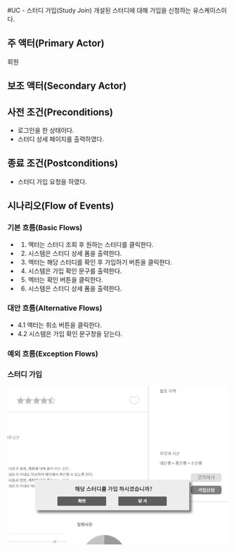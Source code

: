 #UC - 스터디 가입(Study Join)
개설된 스터디에 대해 가입을 신청하는 유스케이스이다.

## 주 액터(Primary Actor)
회원

## 보조 액터(Secondary Actor)

## 사전 조건(Preconditions)
- 로그인을 한 상태이다.
- 스터디 상세 페이지를 출력하였다.

## 종료 조건(Postconditions)
- 스터디 가입 요청을 하였다.

## 시나리오(Flow of Events)

### 기본 흐름(Basic Flows)
- 1. 액터는 스터디 조회 후 원하는 스터디를 클릭한다.
- 2. 시스템은 스터디 상세 폼을 출력한다.
- 3. 액터는 해당 스터디를 확인 후 가입하기 버튼을 클릭한다.
- 4. 시스템은 가입 확인 문구를 출력한다.
- 5. 엑터는 확인 버튼을 클릭한다.
- 6. 시스템은 스터디 상세 폼을 출력한다.

### 대안 흐름(Alternative Flows)
- 4.1 액터는 취소 버튼을 클릭한다.
- 4.2 시스템은 가입 확인 문구창을 닫는다.

### 예외 흐름(Exception Flows)

### 스터디 가입
![스터디 가입](./images/uc-studyJoin.png)